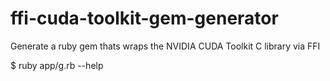 # ffi-cuda-toolkit-gem-generator
Generate a ruby gem thats wraps the NVIDIA CUDA Toolkit C library via FFI

$ ruby app/g.rb --help
